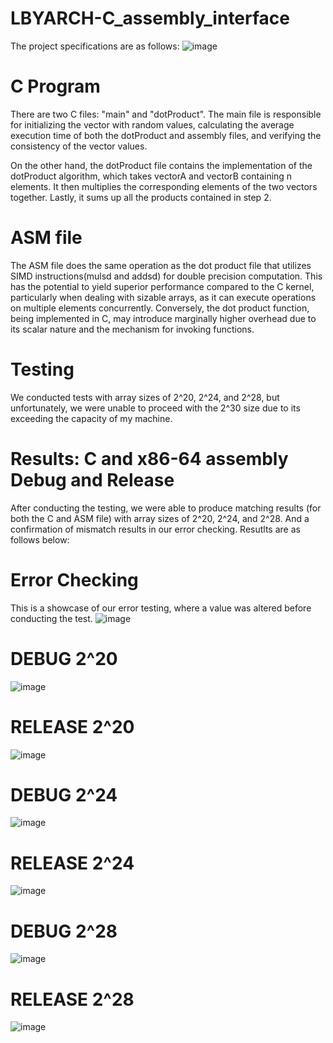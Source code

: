 # LBYARCH-C_assembly_interface

The project specifications are as follows:
![image](https://github.com/Marcusgb21/LBYARCH-C_assembly_interface/assets/64012244/0035496c-1fa0-4eb1-8d1e-c01e95748a3e)

# C Program
There are two C files: "main" and "dotProduct". The main file is responsible for initializing the vector with random values, calculating the average execution time of both the dotProduct and assembly files, and verifying the consistency of the vector values.

On the other hand, the dotProduct file contains the implementation of the dotProduct algorithm, which takes vectorA and vectorB containing n elements. It then multiplies the corresponding elements of the two vectors together. Lastly, it sums up all the products contained in step 2. 

# ASM file
The ASM file does the same operation as the dot product file that utilizes SIMD instructions(mulsd and addsd) for double precision computation. This has the potential to yield superior performance compared to the C kernel, particularly when dealing with sizable arrays, as it can execute operations on multiple elements concurrently. Conversely, the dot product function, being implemented in C, may introduce marginally higher overhead due to its scalar nature and the mechanism for invoking functions.

# Testing
We conducted tests with array sizes of 2^20, 2^24, and 2^28, but unfortunately, we were unable to proceed with the 2^30 size due to its exceeding the capacity of my machine.

# Results: C and x86-64 assembly Debug and Release 
After conducting the testing, we were able to produce matching results (for both the C and ASM file) with array sizes of 2^20, 2^24, and 2^28. And a confirmation of mismatch results in our error checking. Resutlts are as follows below:

# Error Checking
This is a showcase of our error testing, where a value was altered before conducting the test.
![image](https://github.com/Marcusgb21/LBYARCH-x86-to-C-interface/assets/64012244/5cdac315-f5e6-4742-b08e-f2647817babc)

# DEBUG 2^20
![image](https://github.com/Marcusgb21/LBYARCH-x86-to-C-interface/assets/64012244/9b5796e0-f437-4fdd-9d5f-0a192d7bbbb5)


# RELEASE 2^20
![image](https://github.com/Marcusgb21/LBYARCH-x86-to-C-interface/assets/64012244/20048e17-556e-4828-a99c-67035081afcf)


# DEBUG 2^24
![image](https://github.com/Marcusgb21/LBYARCH-x86-to-C-interface/assets/64012244/8af07655-5f4b-41ad-a1c7-812a791df15d)


# RELEASE 2^24
![image](https://github.com/Marcusgb21/LBYARCH-x86-to-C-interface/assets/64012244/8dbe9dfe-48bc-4c3b-aa2a-f8f128a4c1b6)


# DEBUG 2^28
![image](https://github.com/Marcusgb21/LBYARCH-x86-to-C-interface/assets/64012244/ba6af02b-79af-4ffe-b5da-f5e4ebaf84a7)


# RELEASE 2^28
![image](https://github.com/Marcusgb21/LBYARCH-x86-to-C-interface/assets/64012244/a3019521-c54e-4bad-b8de-6d7578c89bc7)








